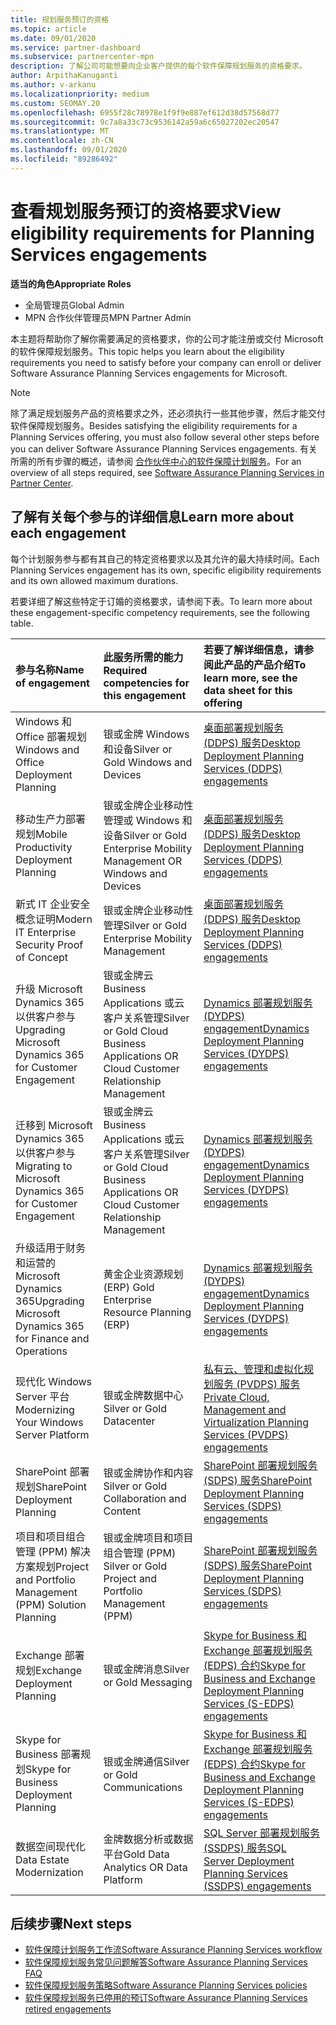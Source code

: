 ```yaml
---
title: 规划服务预订的资格
ms.topic: article
ms.date: 09/01/2020
ms.service: partner-dashboard
ms.subservice: partnercenter-mpn
description: 了解公司可能想要向企业客户提供的每个软件保障规划服务的资格要求。
author: ArpithaKanuganti
ms.author: v-arkanu
ms.localizationpriority: medium
ms.custom: SEOMAY.20
ms.openlocfilehash: 6955f28c78978e1f9f9e887ef612d38d57568d77
ms.sourcegitcommit: 9c7a8a33c73c9536142a59a6c65027202ec20547
ms.translationtype: MT
ms.contentlocale: zh-CN
ms.lasthandoff: 09/01/2020
ms.locfileid: "89286492"
---
```

# <a name="view-eligibility-requirements-for-planning-services-engagements"></a><span data-ttu-id="9349d-103">查看规划服务预订的资格要求</span><span class="sxs-lookup"><span data-stu-id="9349d-103">View eligibility requirements for Planning Services engagements</span></span>

<span data-ttu-id="9349d-104">**适当的角色**</span><span class="sxs-lookup"><span data-stu-id="9349d-104">**Appropriate Roles**</span></span>

- <span data-ttu-id="9349d-105">全局管理员</span><span class="sxs-lookup"><span data-stu-id="9349d-105">Global Admin</span></span>
- <span data-ttu-id="9349d-106">MPN 合作伙伴管理员</span><span class="sxs-lookup"><span data-stu-id="9349d-106">MPN Partner Admin</span></span>

<span data-ttu-id="9349d-107">本主题将帮助你了解你需要满足的资格要求，你的公司才能注册或交付 Microsoft 的软件保障规划服务。</span><span class="sxs-lookup"><span data-stu-id="9349d-107">This topic helps you learn about the eligibility requirements you need to satisfy before your company can enroll or deliver Software Assurance Planning Services engagements for Microsoft.</span></span>

>[!NOTE]
> <span data-ttu-id="9349d-108">除了满足规划服务产品的资格要求之外，还必须执行一些其他步骤，然后才能交付软件保障规划服务。</span><span class="sxs-lookup"><span data-stu-id="9349d-108">Besides satisfying the eligibility requirements for a Planning Services offering, you must also follow several other steps before you can deliver Software Assurance Planning Services engagements.</span></span> <span data-ttu-id="9349d-109">有关所需的所有步骤的概述，请参阅 [合作伙伴中心的软件保障计划服务](software-assurance-dps.md)。</span><span class="sxs-lookup"><span data-stu-id="9349d-109">For an overview of all steps required, see [Software Assurance Planning Services in Partner Center](software-assurance-dps.md).</span></span>

## <a name="learn-more-about-each-engagement"></a><span data-ttu-id="9349d-110">了解有关每个参与的详细信息</span><span class="sxs-lookup"><span data-stu-id="9349d-110">Learn more about each engagement</span></span>

<span data-ttu-id="9349d-111">每个计划服务参与都有其自己的特定资格要求以及其允许的最大持续时间。</span><span class="sxs-lookup"><span data-stu-id="9349d-111">Each Planning Services engagement has its own, specific eligibility requirements and its own allowed maximum durations.</span></span>

<span data-ttu-id="9349d-112">若要详细了解这些特定于订婚的资格要求，请参阅下表。</span><span class="sxs-lookup"><span data-stu-id="9349d-112">To learn more about these engagement-specific competency requirements, see the following table.</span></span>

| <span data-ttu-id="9349d-113">参与名称</span><span class="sxs-lookup"><span data-stu-id="9349d-113">Name of engagement</span></span> | <span data-ttu-id="9349d-114">此服务所需的能力</span><span class="sxs-lookup"><span data-stu-id="9349d-114">Required competencies for this engagement</span></span> | <span data-ttu-id="9349d-115">若要了解详细信息，请参阅此产品的产品介绍</span><span class="sxs-lookup"><span data-stu-id="9349d-115">To learn more, see the data sheet for this offering</span></span> |
|:--- |:--- |:--- |
| <span data-ttu-id="9349d-116">Windows 和 Office 部署规划</span><span class="sxs-lookup"><span data-stu-id="9349d-116">Windows and Office Deployment Planning</span></span>  | <span data-ttu-id="9349d-117">银或金牌 Windows 和设备</span><span class="sxs-lookup"><span data-stu-id="9349d-117">Silver or Gold Windows and Devices</span></span>  |  [<span data-ttu-id="9349d-118">桌面部署规划服务 (DDPS) 服务</span><span class="sxs-lookup"><span data-stu-id="9349d-118">Desktop Deployment Planning Services (DDPS) engagements</span></span>](https://go.microsoft.com/fwlink/?linkid=2116072)
| <span data-ttu-id="9349d-119">移动生产力部署规划</span><span class="sxs-lookup"><span data-stu-id="9349d-119">Mobile Productivity Deployment Planning</span></span>  | <span data-ttu-id="9349d-120">银或金牌企业移动性管理或 Windows 和设备</span><span class="sxs-lookup"><span data-stu-id="9349d-120">Silver or Gold Enterprise Mobility Management OR Windows and Devices</span></span>  | [<span data-ttu-id="9349d-121">桌面部署规划服务 (DDPS) 服务</span><span class="sxs-lookup"><span data-stu-id="9349d-121">Desktop Deployment Planning Services (DDPS) engagements</span></span>](https://go.microsoft.com/fwlink/?linkid=2116072) |  
| <span data-ttu-id="9349d-122">新式 IT 企业安全概念证明</span><span class="sxs-lookup"><span data-stu-id="9349d-122">Modern IT Enterprise Security Proof of Concept</span></span> |  <span data-ttu-id="9349d-123">银或金牌企业移动性管理</span><span class="sxs-lookup"><span data-stu-id="9349d-123">Silver or Gold Enterprise Mobility Management</span></span>  | [<span data-ttu-id="9349d-124">桌面部署规划服务 (DDPS) 服务</span><span class="sxs-lookup"><span data-stu-id="9349d-124">Desktop Deployment Planning Services (DDPS) engagements</span></span>](https://go.microsoft.com/fwlink/?linkid=2116072) |  
| <span data-ttu-id="9349d-125">升级 Microsoft Dynamics 365 以供客户参与</span><span class="sxs-lookup"><span data-stu-id="9349d-125">Upgrading Microsoft Dynamics 365 for Customer Engagement</span></span>  | <span data-ttu-id="9349d-126">银或金牌云 Business Applications 或云客户关系管理</span><span class="sxs-lookup"><span data-stu-id="9349d-126">Silver or Gold Cloud Business Applications OR Cloud Customer Relationship Management</span></span>  | [<span data-ttu-id="9349d-127">Dynamics 部署规划服务 (DYDPS) engagement</span><span class="sxs-lookup"><span data-stu-id="9349d-127">Dynamics Deployment Planning Services (DYDPS) engagements</span></span>](https://go.microsoft.com/fwlink/?linkid=2116073)
| <span data-ttu-id="9349d-128">迁移到 Microsoft Dynamics 365 以供客户参与</span><span class="sxs-lookup"><span data-stu-id="9349d-128">Migrating to Microsoft Dynamics 365 for Customer Engagement</span></span>  | <span data-ttu-id="9349d-129">银或金牌云 Business Applications 或云客户关系管理</span><span class="sxs-lookup"><span data-stu-id="9349d-129">Silver or Gold Cloud Business Applications OR Cloud Customer Relationship Management</span></span>  | [<span data-ttu-id="9349d-130">Dynamics 部署规划服务 (DYDPS) engagement</span><span class="sxs-lookup"><span data-stu-id="9349d-130">Dynamics Deployment Planning Services (DYDPS) engagements</span></span>](https://go.microsoft.com/fwlink/?linkid=2116073)
| <span data-ttu-id="9349d-131">升级适用于财务和运营的 Microsoft Dynamics 365</span><span class="sxs-lookup"><span data-stu-id="9349d-131">Upgrading Microsoft Dynamics 365 for Finance and Operations</span></span>  | <span data-ttu-id="9349d-132">黄金企业资源规划 (ERP) </span><span class="sxs-lookup"><span data-stu-id="9349d-132">Gold Enterprise Resource Planning (ERP)</span></span>  | [<span data-ttu-id="9349d-133">Dynamics 部署规划服务 (DYDPS) engagement</span><span class="sxs-lookup"><span data-stu-id="9349d-133">Dynamics Deployment Planning Services (DYDPS) engagements</span></span>](https://go.microsoft.com/fwlink/?linkid=2116073)  |
| <span data-ttu-id="9349d-134">现代化 Windows Server 平台</span><span class="sxs-lookup"><span data-stu-id="9349d-134">Modernizing Your Windows Server Platform</span></span> | <span data-ttu-id="9349d-135">银或金牌数据中心</span><span class="sxs-lookup"><span data-stu-id="9349d-135">Silver or Gold Datacenter</span></span> | [<span data-ttu-id="9349d-136">私有云、管理和虚拟化规划服务 (PVDPS) 服务</span><span class="sxs-lookup"><span data-stu-id="9349d-136">Private Cloud, Management and Virtualization Planning Services (PVDPS) engagements</span></span>](https://go.microsoft.com/fwlink/?linkid=2115982) |
| <span data-ttu-id="9349d-137">SharePoint 部署规划</span><span class="sxs-lookup"><span data-stu-id="9349d-137">SharePoint Deployment Planning</span></span>  | <span data-ttu-id="9349d-138">银或金牌协作和内容</span><span class="sxs-lookup"><span data-stu-id="9349d-138">Silver or Gold Collaboration and Content</span></span>  | [<span data-ttu-id="9349d-139">SharePoint 部署规划服务 (SDPS) 服务</span><span class="sxs-lookup"><span data-stu-id="9349d-139">SharePoint Deployment Planning Services (SDPS) engagements</span></span>](https://go.microsoft.com/fwlink/?linkid=2116074)  |
| <span data-ttu-id="9349d-140">项目和项目组合管理 (PPM) 解决方案规划</span><span class="sxs-lookup"><span data-stu-id="9349d-140">Project and Portfolio Management (PPM) Solution Planning</span></span>  | <span data-ttu-id="9349d-141">银或金牌项目和项目组合管理 (PPM) </span><span class="sxs-lookup"><span data-stu-id="9349d-141">Silver or Gold Project and Portfolio Management (PPM)</span></span>  | [<span data-ttu-id="9349d-142">SharePoint 部署规划服务 (SDPS) 服务</span><span class="sxs-lookup"><span data-stu-id="9349d-142">SharePoint Deployment Planning Services (SDPS) engagements</span></span>](https://go.microsoft.com/fwlink/?linkid=2116074)  |
| <span data-ttu-id="9349d-143">Exchange 部署规划</span><span class="sxs-lookup"><span data-stu-id="9349d-143">Exchange Deployment Planning</span></span>  | <span data-ttu-id="9349d-144">银或金牌消息</span><span class="sxs-lookup"><span data-stu-id="9349d-144">Silver or Gold Messaging</span></span>  | [<span data-ttu-id="9349d-145">Skype for Business 和 Exchange 部署规划服务 (EDPS) 合约</span><span class="sxs-lookup"><span data-stu-id="9349d-145">Skype for Business and Exchange Deployment Planning Services (S-EDPS) engagements</span></span>](https://go.microsoft.com/fwlink/?linkid=2116075)  |
<span data-ttu-id="9349d-146">Skype for Business 部署规划</span><span class="sxs-lookup"><span data-stu-id="9349d-146">Skype for Business Deployment Planning</span></span>  | <span data-ttu-id="9349d-147">银或金牌通信</span><span class="sxs-lookup"><span data-stu-id="9349d-147">Silver or Gold Communications</span></span>  | [<span data-ttu-id="9349d-148">Skype for Business 和 Exchange 部署规划服务 (EDPS) 合约</span><span class="sxs-lookup"><span data-stu-id="9349d-148">Skype for Business and Exchange Deployment Planning Services (S-EDPS) engagements</span></span>](https://go.microsoft.com/fwlink/?linkid=2116075)  |
| <span data-ttu-id="9349d-149">数据空间现代化</span><span class="sxs-lookup"><span data-stu-id="9349d-149">Data Estate Modernization</span></span>  | <span data-ttu-id="9349d-150">金牌数据分析或数据平台</span><span class="sxs-lookup"><span data-stu-id="9349d-150">Gold Data Analytics OR Data Platform</span></span>  | [<span data-ttu-id="9349d-151">SQL Server 部署规划服务 (SSDPS) 服务</span><span class="sxs-lookup"><span data-stu-id="9349d-151">SQL Server Deployment Planning Services (SSDPS) engagements</span></span>](https://go.microsoft.com/fwlink/?linkid=2116076)  |

## <a name="next-steps"></a><span data-ttu-id="9349d-152">后续步骤</span><span class="sxs-lookup"><span data-stu-id="9349d-152">Next steps</span></span>

- [<span data-ttu-id="9349d-153">软件保障计划服务工作流</span><span class="sxs-lookup"><span data-stu-id="9349d-153">Software Assurance Planning Services workflow</span></span>](https://go.microsoft.com/fwlink/?linkid=2115983)
- [<span data-ttu-id="9349d-154">软件保障规划服务常见问题解答</span><span class="sxs-lookup"><span data-stu-id="9349d-154">Software Assurance Planning Services FAQ</span></span>](https://go.microsoft.com/fwlink/?linkid=2116077)
- [<span data-ttu-id="9349d-155">软件保障规划服务策略</span><span class="sxs-lookup"><span data-stu-id="9349d-155">Software Assurance Planning Services policies</span></span>](https://go.microsoft.com/fwlink/?linkid=2115984)
- [<span data-ttu-id="9349d-156">软件保障规划服务已停用的预订</span><span class="sxs-lookup"><span data-stu-id="9349d-156">Software Assurance Planning Services retired engagements</span></span>](https://query.prod.cms.rt.microsoft.com/cms/api/am/binary/RE4sln9)

